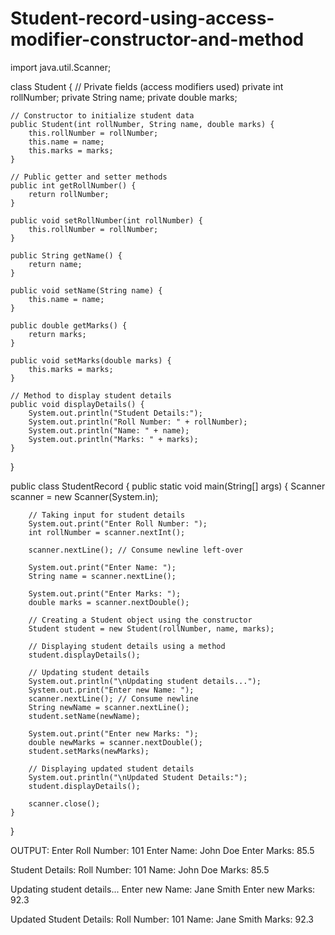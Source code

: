 # Student-record-using-access-modifier-constructor-and-method

import java.util.Scanner;

class Student {
    // Private fields (access modifiers used)
    private int rollNumber;
    private String name;
    private double marks;

    // Constructor to initialize student data
    public Student(int rollNumber, String name, double marks) {
        this.rollNumber = rollNumber;
        this.name = name;
        this.marks = marks;
    }

    // Public getter and setter methods
    public int getRollNumber() {
        return rollNumber;
    }

    public void setRollNumber(int rollNumber) {
        this.rollNumber = rollNumber;
    }

    public String getName() {
        return name;
    }

    public void setName(String name) {
        this.name = name;
    }

    public double getMarks() {
        return marks;
    }

    public void setMarks(double marks) {
        this.marks = marks;
    }

    // Method to display student details
    public void displayDetails() {
        System.out.println("Student Details:");
        System.out.println("Roll Number: " + rollNumber);
        System.out.println("Name: " + name);
        System.out.println("Marks: " + marks);
    }
}

public class StudentRecord {
    public static void main(String[] args) {
        Scanner scanner = new Scanner(System.in);

        // Taking input for student details
        System.out.print("Enter Roll Number: ");
        int rollNumber = scanner.nextInt();

        scanner.nextLine(); // Consume newline left-over

        System.out.print("Enter Name: ");
        String name = scanner.nextLine();

        System.out.print("Enter Marks: ");
        double marks = scanner.nextDouble();

        // Creating a Student object using the constructor
        Student student = new Student(rollNumber, name, marks);

        // Displaying student details using a method
        student.displayDetails();

        // Updating student details
        System.out.println("\nUpdating student details...");
        System.out.print("Enter new Name: ");
        scanner.nextLine(); // Consume newline
        String newName = scanner.nextLine();
        student.setName(newName);

        System.out.print("Enter new Marks: ");
        double newMarks = scanner.nextDouble();
        student.setMarks(newMarks);

        // Displaying updated student details
        System.out.println("\nUpdated Student Details:");
        student.displayDetails();

        scanner.close();
    }
}


OUTPUT:
Enter Roll Number: 101
Enter Name: John Doe
Enter Marks: 85.5

Student Details:
Roll Number: 101
Name: John Doe
Marks: 85.5

Updating student details...
Enter new Name: Jane Smith
Enter new Marks: 92.3

Updated Student Details:
Roll Number: 101
Name: Jane Smith
Marks: 92.3
